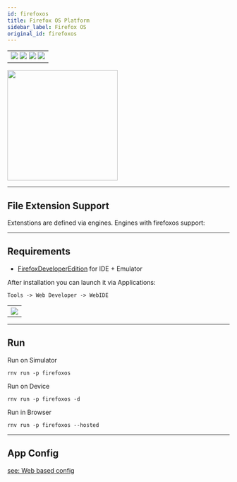 ```yaml
---
id: firefoxos
title: Firefox OS Platform
sidebar_label: Firefox OS
original_id: firefoxos
---
```


<table>
  <tr>
  <td>
    <img src="https://img.shields.io/badge/Mac-yes-brightgreen.svg" />
    <img src="https://img.shields.io/badge/Windows-yes-brightgreen.svg" />
    <img src="https://img.shields.io/badge/Linux-yes-brightgreen.svg" />
    <img src="https://img.shields.io/badge/HostMode-yes-brightgreen.svg" />
  </td>
  </tr>
</table>

<img className="platform-image" src="/img/rnv_firefoxos.gif" height="250"/>

---
## File Extension Support

<!--EXTENSION_SUPPORT_START-->

Extenstions are defined via engines. Engines with firefoxos support: 

<!--EXTENSION_SUPPORT_END-->

---
## Requirements

- [FirefoxDeveloperEdition](https://www.mozilla.org/en-US/firefox/developer/) for IDE + Emulator

After installation you can launch it via Applications:

`Tools -> Web Developer -> WebIDE`

<table>
  <tr>
    <th>
    <img src="/img/firefoxos.png" />
    </th>
  </tr>
</table>

---
## Run

Run on Simulator

```
rnv run -p firefoxos
```

Run on Device

```
rnv run -p firefoxos -d
```

Run in Browser

```
rnv run -p firefoxos --hosted
```

---
## App Config

[see: Web based config](../api/schemas/rnv.project.md)
